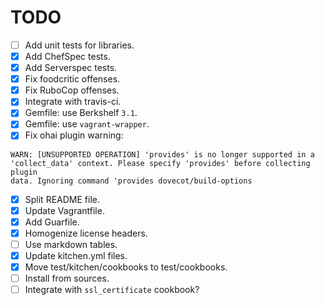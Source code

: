 TODO
====

* [ ] Add unit tests for libraries.
* [x] Add ChefSpec tests.
* [x] Add Serverspec tests.
* [x] Fix foodcritic offenses.
* [x] Fix RuboCop offenses.
* [x] Integrate with travis-ci.
* [x] Gemfile: use Berkshelf `3.1`.
* [x] Gemfile: use `vagrant-wrapper`.
* [x] Fix ohai plugin warning:
```
WARN: [UNSUPPORTED OPERATION] 'provides' is no longer supported in a
'collect_data' context. Please specify 'provides' before collecting plugin
data. Ignoring command 'provides dovecot/build-options
```
* [x] Split README file.
* [x] Update Vagrantfile.
* [x] Add Guarfile.
* [x] Homogenize license headers.
* [ ] Use markdown tables.
* [x] Update kitchen.yml files.
* [x] Move test/kitchen/cookbooks to test/cookbooks.
* [ ] Install from sources.
* [ ] Integrate with `ssl_certificate` cookbook?
